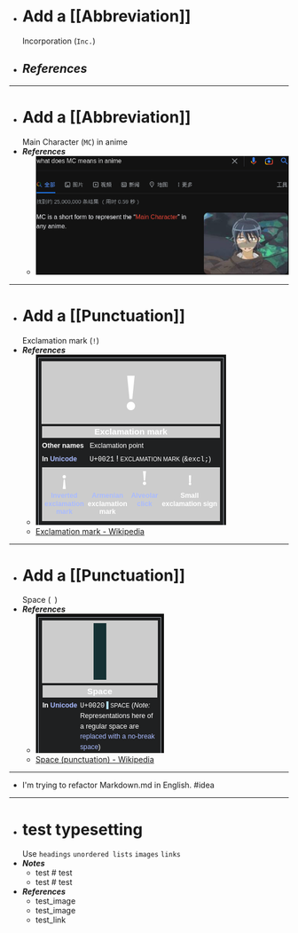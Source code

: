 - # Add a [[Abbreviation]]
  Incorporation (`Inc.`)
- ***References***
	-
- ---
- # Add a [[Abbreviation]]
  Main Character (`MC`) in anime
- ***References***
	- ![image.png](../assets/image_1667899830234_0.png)
- ---
- # Add a [[Punctuation]]
  Exclamation mark (`!`)
- ***References***
	- ![image.png](../assets/image_1667896062815_0.png)
	- [Exclamation mark - Wikipedia](https://en.wikipedia.org/wiki/Exclamation_mark)
- ---
- # Add a [[Punctuation]]
  Space (` `)
- ***References***
	- ![image.png](../assets/image_1667881614863_0.png)
	- [Space (punctuation) - Wikipedia](https://en.wikipedia.org/wiki/Space_(punctuation))
- ---
- I'm trying to refactor Markdown.md in English. #idea
- ---
- # test typesetting
  Use `headings` `unordered lists` `images` `links`
- ***Notes***
	- test # test
	- test # test
- ***References***
	- test_image
	- test_image
	- test_link
